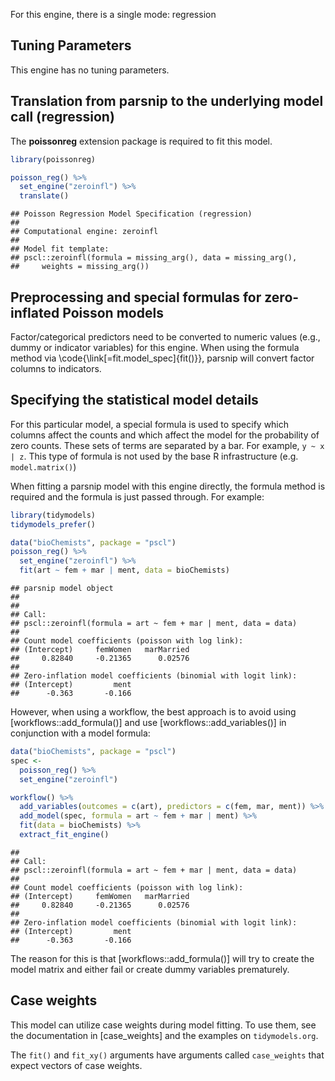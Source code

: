 


For this engine, there is a single mode: regression

## Tuning Parameters

This engine has no tuning parameters. 

## Translation from parsnip to the underlying model call  (regression)

The **poissonreg** extension package is required to fit this model.


``` r
library(poissonreg)

poisson_reg() %>%
  set_engine("zeroinfl") %>%
  translate()
```

```
## Poisson Regression Model Specification (regression)
## 
## Computational engine: zeroinfl 
## 
## Model fit template:
## pscl::zeroinfl(formula = missing_arg(), data = missing_arg(), 
##     weights = missing_arg())
```

## Preprocessing and special formulas for zero-inflated Poisson models


Factor/categorical predictors need to be converted to numeric values (e.g., dummy or indicator variables) for this engine. When using the formula method via \\code{\\link[=fit.model_spec]{fit()}}, parsnip will convert factor columns to indicators.

## Specifying the statistical model details

For this particular model, a special formula is used to specify which columns affect the counts and which affect the model for the probability of zero counts. These sets of terms are separated by a bar. For example, `y ~ x | z`. This type of formula is not used by the base R infrastructure (e.g. `model.matrix()`)

When fitting a parsnip model with this engine directly, the formula method is required and the formula is just passed through. For example:




``` r
library(tidymodels)
tidymodels_prefer()

data("bioChemists", package = "pscl")
poisson_reg() %>% 
  set_engine("zeroinfl") %>% 
  fit(art ~ fem + mar | ment, data = bioChemists)
```

```
## parsnip model object
## 
## 
## Call:
## pscl::zeroinfl(formula = art ~ fem + mar | ment, data = data)
## 
## Count model coefficients (poisson with log link):
## (Intercept)     femWomen   marMarried  
##     0.82840     -0.21365      0.02576  
## 
## Zero-inflation model coefficients (binomial with logit link):
## (Intercept)         ment  
##      -0.363       -0.166
```

However, when using a workflow, the best approach is to avoid using [workflows::add_formula()] and use [workflows::add_variables()] in conjunction with a model formula:


``` r
data("bioChemists", package = "pscl")
spec <- 
  poisson_reg() %>% 
  set_engine("zeroinfl")

workflow() %>% 
  add_variables(outcomes = c(art), predictors = c(fem, mar, ment)) %>% 
  add_model(spec, formula = art ~ fem + mar | ment) %>% 
  fit(data = bioChemists) %>% 
  extract_fit_engine()
```

```
## 
## Call:
## pscl::zeroinfl(formula = art ~ fem + mar | ment, data = data)
## 
## Count model coefficients (poisson with log link):
## (Intercept)     femWomen   marMarried  
##     0.82840     -0.21365      0.02576  
## 
## Zero-inflation model coefficients (binomial with logit link):
## (Intercept)         ment  
##      -0.363       -0.166
```

The reason for this is that [workflows::add_formula()] will try to create the model matrix and either fail or create dummy variables prematurely. 

## Case weights


This model can utilize case weights during model fitting. To use them, see the documentation in [case_weights] and the examples on `tidymodels.org`. 

The `fit()` and `fit_xy()` arguments have arguments called `case_weights` that expect vectors of case weights. 
